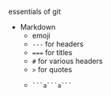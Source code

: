 essentials of git

* Markdown
  * emoji
  * `---` for headers
  * `===` for titles
  * `#` for various headers
  * `>` for quotes
  *     ```a```a```
